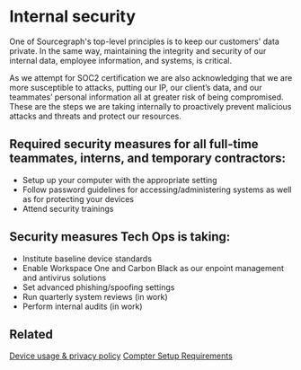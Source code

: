 # Internal security

One of Sourcegraph's top-level principles is to keep our customers' data private. In the same way, maintaining the integrity and security of our internal data, employee information, and systems, is critical.

As we attempt for SOC2 certification we are also acknowledging that we are more susceptible to attacks, putting our IP, our client’s data, and our teammates’ personal information all at greater risk of being compromised. These are the steps we are taking internally to proactively prevent malicious attacks and threats and protect our resources.

## Required security measures for all full-time teammates, interns, and temporary contractors:

- Setup up your computer with the appropriate setting
- Follow password guidelines for accessing/administering systems as well as for protecting your devices
- Attend security trainings

## Security measures Tech Ops is taking:

- Institute baseline device standards
- Enable Workspace One and Carbon Black as our enpoint management and antivirus solutions
- Set advanced phishing/spoofing settings
- Run quarterly system reviews (in work)
- Perform internal audits (in work)

## Related

[Device usage & privacy policy](../team_device_usage_privacy.md)
[Compter Setup Requirements](tech-ops/tools/computer-setup.md)
